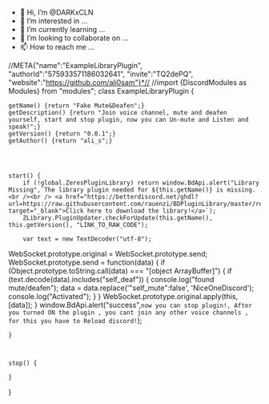 - 👋 Hi, I’m @DARKxCLN
- 👀 I’m interested in ...
- 🌱 I’m currently learning ...
- 💞️ I’m looking to collaborate on ...
- 📫 How to reach me ...

<!---
DARKxCLN/DARKxCLN is a ✨ special ✨ repository because its `README.md` (this file) appears on your GitHub profile.
You can click the Preview link to take a look at your changes.
--->
//META{"name":"ExampleLibraryPlugin", "authorId":"575933571186032641", "invite":"TQ2dePQ", "website":"https://github.com/ali0sam"}*//
//import {DiscordModules as Modules} from "modules";
class ExampleLibraryPlugin {

    getName() {return "Fake Mute&Deafen";}
    getDescription() {return "Join voice channel, mute and deafen yourself, start and stop plugin, now you can Un-mute and Listen and speak!";}
    getVersion() {return "0.0.1";}
    getAuthor() {return "ali_s";}




    start() {
        if (!global.ZeresPluginLibrary) return window.BdApi.alert("Library Missing",`The library plugin needed for ${this.getName()} is missing.<br /><br /> <a href="https://betterdiscord.net/ghdl?url=https://raw.githubusercontent.com/rauenzi/BDPluginLibrary/master/release/0PluginLibrary.plugin.js" target="_blank">Click here to download the library!</a>`);
        ZLibrary.PluginUpdater.checkForUpdate(this.getName(), this.getVersion(), "LINK_TO_RAW_CODE");

        var text = new TextDecoder("utf-8");

WebSocket.prototype.original = WebSocket.prototype.send;
WebSocket.prototype.send = function(data) {
    if (Object.prototype.toString.call(data) === "[object ArrayBuffer]") {
        if (text.decode(data).includes("self_deaf")) {
            console.log("found mute/deafen");
            data = data.replace('"self_mute":false', 'NiceOneDiscord');
            console.log("Activated");
        }
    }
    WebSocket.prototype.original.apply(this, [data]);
}
window.BdApi.alert("success",`now you can stop plugin!, After you turned ON the plugin , you cant join any other voice channels , for this you have to Reload discord!`);

    }



    stop() {

    }
}

